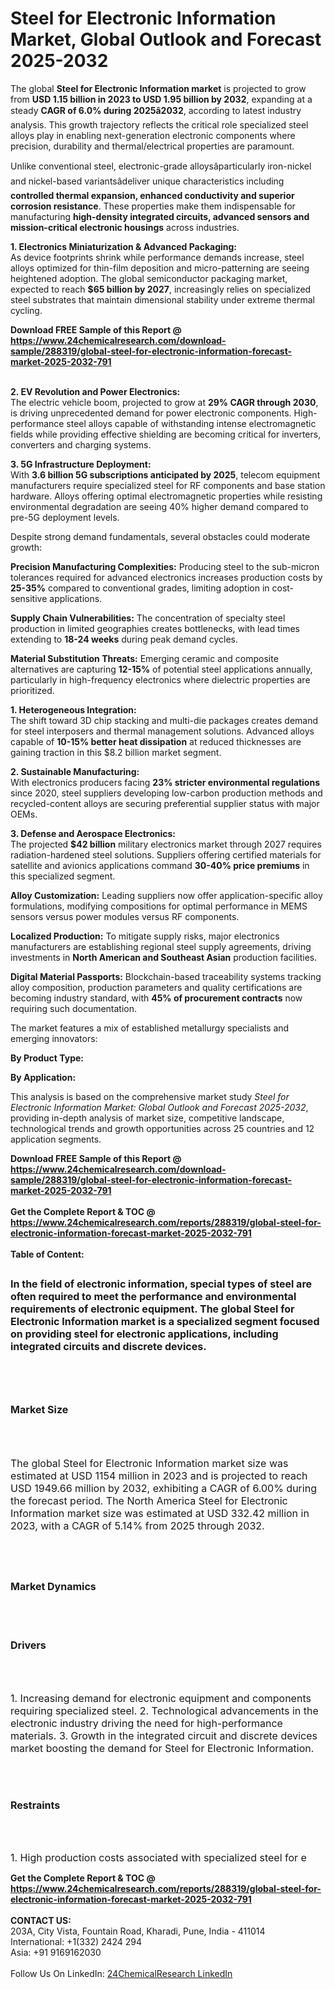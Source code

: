<h1>Steel for Electronic Information Market, Global Outlook and Forecast 2025-2032</h1><p>The global <strong>Steel for Electronic Information market</strong> is projected to grow from <strong>USD 1.15 billion in 2023 to USD 1.95 billion by 2032</strong>, expanding at a steady <strong>CAGR of 6.0% during 2025â2032</strong>, according to latest industry analysis. This growth trajectory reflects the critical role specialized steel alloys play in enabling next-generation electronic components where precision, durability and thermal/electrical properties are paramount.</p><p>Unlike conventional steel, electronic-grade alloysâparticularly iron-nickel and nickel-based variantsâdeliver unique characteristics including <strong>controlled thermal expansion, enhanced conductivity and superior corrosion resistance</strong>. These properties make them indispensable for manufacturing <strong>high-density integrated circuits, advanced sensors and mission-critical electronic housings</strong> across industries.</p><p><strong>1. Electronics Miniaturization &amp; Advanced Packaging:</strong><br>
As device footprints shrink while performance demands increase, steel alloys optimized for thin-film deposition and micro-patterning are seeing heightened adoption. The global semiconductor packaging market, expected to reach <strong>$65 billion by 2027</strong>, increasingly relies on specialized steel substrates that maintain dimensional stability under extreme thermal cycling.</p><div><b>Download FREE Sample of this Report @ 
            <a href="https://www.24chemicalresearch.com/download-sample/288319/global-steel-for-electronic-information-forecast-market-2025-2032-791">
            https://www.24chemicalresearch.com/download-sample/288319/global-steel-for-electronic-information-forecast-market-2025-2032-791</a></b></div><br><p><strong>2. EV Revolution and Power Electronics:</strong><br>
The electric vehicle boom, projected to grow at <strong>29% CAGR through 2030</strong>, is driving unprecedented demand for power electronic components. High-performance steel alloys capable of withstanding intense electromagnetic fields while providing effective shielding are becoming critical for inverters, converters and charging systems.</p><p><strong>3. 5G Infrastructure Deployment:</strong><br>
With <strong>3.6 billion 5G subscriptions anticipated by 2025</strong>, telecom equipment manufacturers require specialized steel for RF components and base station hardware. Alloys offering optimal electromagnetic properties while resisting environmental degradation are seeing 40% higher demand compared to pre-5G deployment levels.</p><p>Despite strong demand fundamentals, several obstacles could moderate growth:</p><p><strong>Precision Manufacturing Complexities:</strong> Producing steel to the sub-micron tolerances required for advanced electronics increases production costs by <strong>25-35%</strong> compared to conventional grades, limiting adoption in cost-sensitive applications.</p><p><strong>Supply Chain Vulnerabilities:</strong> The concentration of specialty steel production in limited geographies creates bottlenecks, with lead times extending to <strong>18-24 weeks</strong> during peak demand cycles.</p><p><strong>Material Substitution Threats:</strong> Emerging ceramic and composite alternatives are capturing <strong>12-15%</strong> of potential steel applications annually, particularly in high-frequency electronics where dielectric properties are prioritized.</p><p><strong>1. Heterogeneous Integration:</strong><br>
The shift toward 3D chip stacking and multi-die packages creates demand for steel interposers and thermal management solutions. Advanced alloys capable of <strong>10-15% better heat dissipation</strong> at reduced thicknesses are gaining traction in this $8.2 billion market segment.</p><p><strong>2. Sustainable Manufacturing:</strong><br>
With electronics producers facing <strong>23% stricter environmental regulations</strong> since 2020, steel suppliers developing low-carbon production methods and recycled-content alloys are securing preferential supplier status with major OEMs.</p><p><strong>3. Defense and Aerospace Electronics:</strong><br>
The projected <strong>$42 billion</strong> military electronics market through 2027 requires radiation-hardened steel solutions. Suppliers offering certified materials for satellite and avionics applications command <strong>30-40% price premiums</strong> in this specialized segment.</p><p><strong>Alloy Customization:</strong> Leading suppliers now offer application-specific alloy formulations, modifying compositions for optimal performance in MEMS sensors versus power modules versus RF components.</p><p><strong>Localized Production:</strong> To mitigate supply risks, major electronics manufacturers are establishing regional steel supply agreements, driving investments in <strong>North American and Southeast Asian</strong> production facilities.</p><p><strong>Digital Material Passports:</strong> Blockchain-based traceability systems tracking alloy composition, production parameters and quality certifications are becoming industry standard, with <strong>45% of procurement contracts</strong> now requiring such documentation.</p><p>The market features a mix of established metallurgy specialists and emerging innovators:</p><p><strong>By Product Type:</strong></p><p><strong>By Application:</strong></p><p>This analysis is based on the comprehensive market study <em>Steel for Electronic Information Market: Global Outlook and Forecast 2025-2032</em>, providing in-depth analysis of market size, competitive landscape, technological trends and growth opportunities across 25 countries and 12 application segments.</p><div><b>Download FREE Sample of this Report @ 
            <a href="https://www.24chemicalresearch.com/download-sample/288319/global-steel-for-electronic-information-forecast-market-2025-2032-791">
            https://www.24chemicalresearch.com/download-sample/288319/global-steel-for-electronic-information-forecast-market-2025-2032-791</a></b></div><br><div><b>Get the Complete Report & TOC @ 
            <a href="https://www.24chemicalresearch.com/reports/288319/global-steel-for-electronic-information-forecast-market-2025-2032-791">
            https://www.24chemicalresearch.com/reports/288319/global-steel-for-electronic-information-forecast-market-2025-2032-791</a></b></div><br>
            <b>Table of Content:</b><p><h2><span style="font-size:16px">In the field of electronic information, special types of steel are often required to meet the performance and environmental requirements of electronic equipment. The global Steel for Electronic Information market is a specialized segment focused on providing steel for electronic applications, including integrated circuits and discrete devices.</span></h2><br />
<br />
<h2><span style="font-size:16px">Market Size</span></h2><br />
<br />
<p><span style="font-size:16px">The global Steel for Electronic Information market size was estimated at USD 1154 million in 2023 and is projected to reach USD 1949.66 million by 2032, exhibiting a CAGR of 6.00% during the forecast period. The North America Steel for Electronic Information market size was estimated at USD 332.42 million in 2023, with a CAGR of 5.14% from 2025 through 2032.</span></p><br />
<br />
<h2><span style="font-size:16px">Market Dynamics</span></h2><br />
<br />
<h3><span style="font-size:16px">Drivers</span></h3><br />
<br />
<p><span style="font-size:16px">1. Increasing demand for electronic equipment and components requiring specialized steel. 2. Technological advancements in the electronic industry driving the need for high-performance materials. 3. Growth in the integrated circuit and discrete devices market boosting the demand for Steel for Electronic Information.</span></p><br />
<br />
<h3><span style="font-size:16px">Restraints</span></h3><br />
<br />
<p><span style="font-size:16px">1. High production costs associated with specialized steel for e</p><div><b>Get the Complete Report & TOC @ 
            <a href="https://www.24chemicalresearch.com/reports/288319/global-steel-for-electronic-information-forecast-market-2025-2032-791">
            https://www.24chemicalresearch.com/reports/288319/global-steel-for-electronic-information-forecast-market-2025-2032-791</a></b></div><br><b>CONTACT US:</b><br>
            203A, City Vista, Fountain Road, Kharadi, Pune, India - 411014<br>
            International: +1(332) 2424 294<br>
            Asia: +91 9169162030 <br><br>
            Follow Us On LinkedIn: <a href="https://www.linkedin.com/company/24chemicalresearch/">24ChemicalResearch LinkedIn</a>